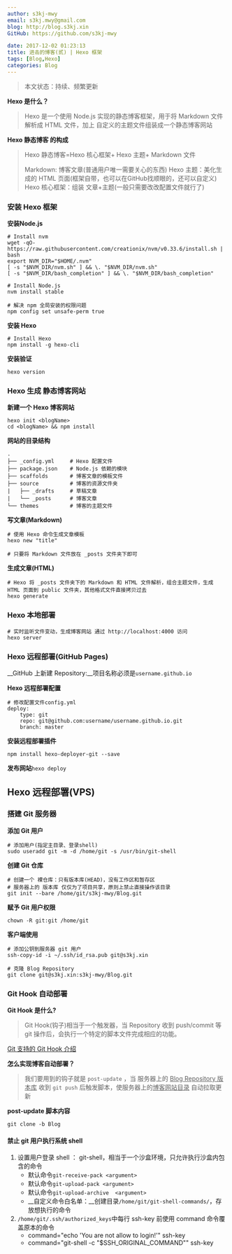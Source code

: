 ```yaml
---
author: s3kj-mwy
email: s3kj.mwy@gmail.com
blog: http://blog.s3kj.xin
GitHub: https://github.com/s3kj-mwy

date: 2017-12-02 01:23:13
title: 进击的博客(贰) | Hexo 框架
tags: [Blog,Hexo]
categories: Blog
---
```

> 本文状态：持续、频繁更新
> 

__Hexo 是什么？__
> Hexo 是一个使用 Node.js 实现的静态博客框架，用于将 Markdown 文件解析成 HTML 文件，加上 自定义的主题文件组装成一个静态博客网站

__Hexo 静态博客 的构成__
> Hexo 静态博客=Hexo 核心框架+ Hexo 主题+ Markdown 文件
> 
> Markdown: 博客文章(普通用户唯一需要关心的东西)
> Hexo 主题：美化生成的 HTML 页面(框架自带，也可以在GitHub找顺眼的，还可以自定义)
> Hexo 核心框架：组装 文章+主题(一般只需要改改配置文件就行了)

### 安装 Hexo 框架
__安装Node.js__
```
# Install nvm
wget -qO- https://raw.githubusercontent.com/creationix/nvm/v0.33.6/install.sh | bash
export NVM_DIR="$HOME/.nvm"
[ -s "$NVM_DIR/nvm.sh" ] && \. "$NVM_DIR/nvm.sh"
[ -s "$NVM_DIR/bash_completion" ] && \. "$NVM_DIR/bash_completion"

# Install Node.js
nvm install stable

# 解决 npm 全局安装的权限问题
npm config set unsafe-perm true
```
__安装 Hexo__
```
# Install Hexo
npm install -g hexo-cli
```

__安装验证__
```
hexo version
```

### Hexo 生成 静态博客网站

__新建一个 Hexo 博客网站__
```
hexo init <blogName>
cd <blogName> && npm install
```

__网站的目录结构__
```
.
├── _config.yml     # Hexo 配置文件
├── package.json    # Node.js 依赖的模块
├── scaffolds       # 博客文章的模板文件
├── source          # 博客的资源文件夹
|   ├── _drafts     # 草稿文章
|   └── _posts      # 博客文章
└── themes          # 博客的主题文件
```

__写文章(Markdown)__
```
# 使用 Hexo 命令生成文章模板
hexo new "title"

# 只要将 Markdown 文件放在 _posts 文件夹下即可
```

__生成文章(HTML)__
```
# Hexo 将 _posts 文件夹下的 Markdown 和 HTML 文件解析，组合主题文件，生成 HTML 页面到 public 文件夹，其他格式文件直接拷贝过去
hexo generate
```

### Hexo 本地部署
```
# 实时监听文件变动，生成博客网站 通过 http://localhost:4000 访问
hexo server
```

### Hexo 远程部署(GitHub Pages)
__GitHub 上新建 Repository:__项目名称必须是`username.github.io`

__Hexo 远程部署配置__
```
# 修改配置文件config.yml
deploy:
    type: git
    repo: git@github.com:username/username.github.io.git
    branch: master
```

__安装远程部署插件__
```
npm install hexo-deployer-git --save
```

__发布网站__`hexo deploy`

## Hexo 远程部署(VPS) 
### 搭建 Git 服务器
__添加 Git 用户__
```
# 添加用户(指定主目录、登录shell)
sudo useradd git -m -d /home/git -s /usr/bin/git-shell
```

__创建 Git 仓库__
```
# 创建一个 裸仓库：只有版本库(HEAD)，没有工作区和暂存区
# 服务器上的 版本库 仅仅为了项目共享，原则上禁止直接操作该目录
git init --bare /home/git/s3kj-mwy/Blog.git
```

__赋予 Git 用户权限__
```
chown -R git:git /home/git
```

__客户端使用__
```
# 添加公钥到服务器 git 用户
ssh-copy-id -i ~/.ssh/id_rsa.pub git@s3kj.xin

# 克隆 Blog Repository
git clone git@s3kj.xin:s3kj-mwy/Blog.git
```

### Git Hook 自动部署

__Git Hook 是什么?__
> Git Hook(钩子)相当于一个触发器，当 Repository 收到 push/commit 等 git 操作后，会执行一个特定的脚本文件完成相应的功能。

[Git 支持的 Git Hook 介绍](https://git-scm.com/book/zh/v2/%E8%87%AA%E5%AE%9A%E4%B9%89-Git-Git-%E9%92%A9%E5%AD%90)

__怎么实现博客自动部署？__
> 我们要用到的钩子就是 `post-update` ，当 服务器上的 <u>Blog Repository 版本库</u> 收到 `git push` 后触发脚本，使服务器上的<u>博客网站目录</u> 自动拉取更新

__post-update 脚本内容__
```
git clone -b Blog
```

#### 禁止 git 用户执行系统 shell
1. 设置用户登录 shell ： git-shell，相当于一个沙盒环境，只允许执行沙盒内包含的命令     
    + 默认命令`git-receive-pack <argument>`
    + 默认命令`git-upload-pack <argument>`
    + 默认命令`git-upload-archive  <argument>`
    + __自定义命令白名单：__创建目录`/home/git/git-shell-commands/`，存放想执行的命令
2. `/home/git/.ssh/authorized_keys`中每行 ssh-key 前使用 command 命令覆盖原本的命令
    + command="echo 'You are not allow to login!'" ssh-key
    + command="git-shell -c \"$SSH_ORIGINAL_COMMAND\"" ssh-key